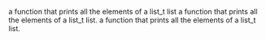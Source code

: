a function that prints all the elements of a list_t list
a function that prints all the elements of a list_t list.
a function that prints all the elements of a list_t list.

